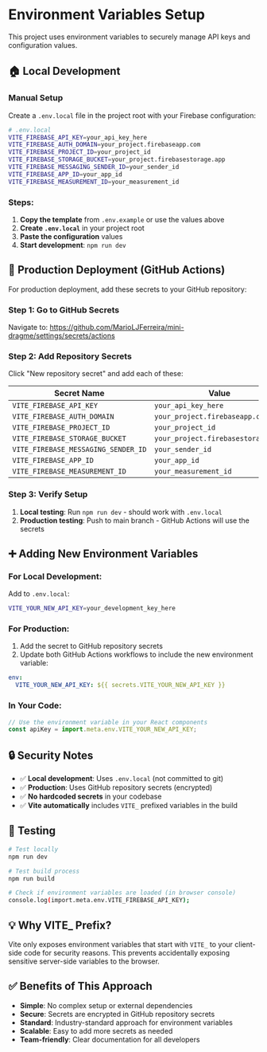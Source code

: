 # Environment Variables Setup

This project uses environment variables to securely manage API keys and configuration values.

## 🏠 Local Development

### Manual Setup

Create a `.env.local` file in the project root with your Firebase configuration:

```bash
# .env.local
VITE_FIREBASE_API_KEY=your_api_key_here
VITE_FIREBASE_AUTH_DOMAIN=your_project.firebaseapp.com
VITE_FIREBASE_PROJECT_ID=your_project_id
VITE_FIREBASE_STORAGE_BUCKET=your_project.firebasestorage.app
VITE_FIREBASE_MESSAGING_SENDER_ID=your_sender_id
VITE_FIREBASE_APP_ID=your_app_id
VITE_FIREBASE_MEASUREMENT_ID=your_measurement_id
```

### Steps:

1. **Copy the template** from `.env.example` or use the values above
2. **Create `.env.local`** in your project root
3. **Paste the configuration** values
4. **Start development**: `npm run dev`

## 🚀 Production Deployment (GitHub Actions)

For production deployment, add these secrets to your GitHub repository:

### Step 1: Go to GitHub Secrets
Navigate to: https://github.com/MarioLJFerreira/mini-dragme/settings/secrets/actions

### Step 2: Add Repository Secrets

Click "New repository secret" and add each of these:

| Secret Name | Value |
|-------------|-------|
| `VITE_FIREBASE_API_KEY` | `your_api_key_here` |
| `VITE_FIREBASE_AUTH_DOMAIN` | `your_project.firebaseapp.comm` |
| `VITE_FIREBASE_PROJECT_ID` | `your_project_id` |
| `VITE_FIREBASE_STORAGE_BUCKET` | `your_project.firebasestorage.app` |
| `VITE_FIREBASE_MESSAGING_SENDER_ID` | `your_sender_id` |
| `VITE_FIREBASE_APP_ID` | `your_app_id` |
| `VITE_FIREBASE_MEASUREMENT_ID` | `your_measurement_id` |

### Step 3: Verify Setup

1. **Local testing**: Run `npm run dev` - should work with `.env.local`
2. **Production testing**: Push to main branch - GitHub Actions will use the secrets

## ➕ Adding New Environment Variables

### For Local Development:
Add to `.env.local`:
```bash
VITE_YOUR_NEW_API_KEY=your_development_key_here
```

### For Production:
1. Add the secret to GitHub repository secrets
2. Update both GitHub Actions workflows to include the new environment variable:
```yaml
env:
  VITE_YOUR_NEW_API_KEY: ${{ secrets.VITE_YOUR_NEW_API_KEY }}
```

### In Your Code:
```javascript
// Use the environment variable in your React components
const apiKey = import.meta.env.VITE_YOUR_NEW_API_KEY;
```

## 🔒 Security Notes

- ✅ **Local development**: Uses `.env.local` (not committed to git)
- ✅ **Production**: Uses GitHub repository secrets (encrypted)
- ✅ **No hardcoded secrets** in your codebase
- ✅ **Vite automatically** includes `VITE_` prefixed variables in the build

## 🧪 Testing

```bash
# Test locally
npm run dev

# Test build process
npm run build

# Check if environment variables are loaded (in browser console)
console.log(import.meta.env.VITE_FIREBASE_API_KEY);
```

## 💡 Why VITE_ Prefix?

Vite only exposes environment variables that start with `VITE_` to your client-side code for security reasons. This prevents accidentally exposing sensitive server-side variables to the browser.

## ✅ Benefits of This Approach

- **Simple**: No complex setup or external dependencies
- **Secure**: Secrets are encrypted in GitHub repository secrets
- **Standard**: Industry-standard approach for environment variables
- **Scalable**: Easy to add more secrets as needed
- **Team-friendly**: Clear documentation for all developers